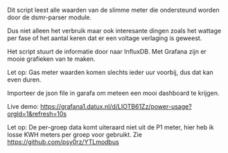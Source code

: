 Dit script leest alle waarden van de slimme meter die ondersteund worden door de dsmr-parser module.

Dus niet alleen het verbruik maar ook interesante dingen zoals het wattage per fase of het aantal keren dat er een voltage verlaging is geweest.

Het script stuurt de informatie door naar InfluxDB. Met Grafana zijn er mooie grafieken van te maken.

Let op: Gas meter waarden komen slechts ieder uur voorbij, dus dat kan even duren. 

Importeer de json file in garafa om meteen een mooi dashboard te krijgen.

Live demo: https://grafana1.datux.nl/d/LIOTB61Zz/power-usage?orgId=1&refresh=10s

Let op: De per-groep data komt uiteraard niet uit de P1 meter, hier heb ik losse KWH meters per groep voor gebruikt. Zie https://github.com/psy0rz/YTLmodbus
